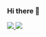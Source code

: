 
### Hi there 👋
<!--
### Hi there 👋
**keila66/keila66** is a ✨ _special_ ✨ repository because its `README.md` (this file) appears on your GitHub profile.

Here are some ideas to get you started:

- 🔭 I’m currently working on ...
- 🌱 I’m currently learning ...
- 👯 I’m looking to collaborate on ...
- 🤔 I’m looking for help with ...
- 💬 Ask me about ...
- 📫 How to reach me: ...
- 😄 Pronouns: ...
- ⚡ Fun fact: ...
-->

<a href="https://github.com/anuraghazra/github-readme-stats">
  <img align="start" src="https://github-readme-stats.vercel.app/api?username=keila66&show_icons=true&theme=tokyonight&line_height=33.9" />
</a>
<a href="https://github.com/anuraghazra/convoychat">
  <img align="start" src="https://github-readme-stats.vercel.app/api/top-langs/?username=keila66&theme=tokyonight&langs_count=4" />
</a>
